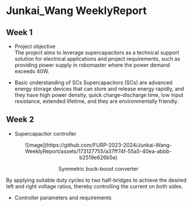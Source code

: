 Junkai_Wang WeeklyReport
==========
Week 1
---------
* Project objective <br> 
The project aims to leverage supercapacitors as a technical support solution for electrical applications and project requirements, such as providing power supply in robomaster where the power demand exceeds 40W.<br>

* Basic understanding of SCs
Supercapacitors (SCs) are advanced energy storage devices that can store and release energy rapidly, and they have high power density, quick charge–discharge time, low input resistance, extended lifetime, and they are environmentally friendly.<br> 

Week 2
---------
*  Supercapacitor controller <br>

<div align=center>
![image](https://github.com/FURP-2023-2024/Junkai-Wang-WeeklyReport/assets/173127755/a37ff74f-55a5-40ea-abbb-b2519e626b5e)
</div> 

<p align="center">Symmetric buck-boost converter</p>
By applying suitable duty cycles to two half-bridges to achieve the desired left and right voltage ratios, thereby controlling the current on both sides. <br>

*  Controller parameters and requirements 
